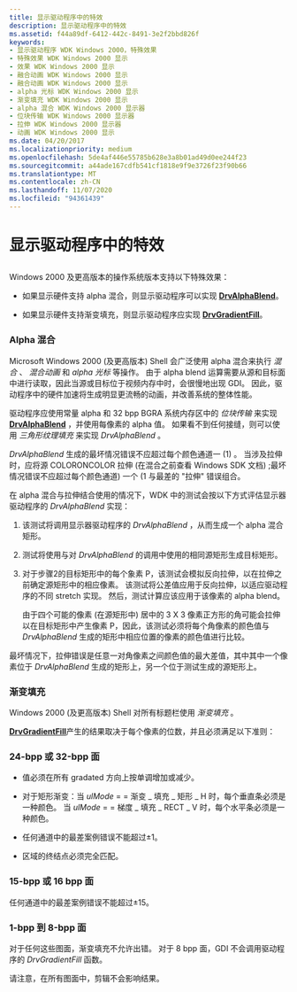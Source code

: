 ```yaml
---
title: 显示驱动程序中的特效
description: 显示驱动程序中的特效
ms.assetid: f44a89df-6412-442c-8491-3e2f2bbd826f
keywords:
- 显示驱动程序 WDK Windows 2000，特殊效果
- 特殊效果 WDK Windows 2000 显示
- 效果 WDK Windows 2000 显示
- 融合动画 WDK Windows 2000 显示
- 融合动画 WDK Windows 2000 显示
- alpha 光标 WDK Windows 2000 显示
- 渐变填充 WDK Windows 2000 显示
- alpha 混合 WDK Windows 2000 显示器
- 位块传输 WDK Windows 2000 显示器
- 拉伸 WDK Windows 2000 显示器
- 动画 WDK Windows 2000 显示
ms.date: 04/20/2017
ms.localizationpriority: medium
ms.openlocfilehash: 5de4af446e55785b628e3a8b01ad49d0ee244f23
ms.sourcegitcommit: a44ade167cdfb541cf1818e9f9e3726f23f90b66
ms.translationtype: MT
ms.contentlocale: zh-CN
ms.lasthandoff: 11/07/2020
ms.locfileid: "94361439"
---
```

# <a name="special-effects-in-display-drivers"></a>显示驱动程序中的特效


## <span id="ddk_special_effects_in_display_drivers_gg"></span><span id="DDK_SPECIAL_EFFECTS_IN_DISPLAY_DRIVERS_GG"></span>


Windows 2000 及更高版本的操作系统版本支持以下特殊效果：

-   如果显示硬件支持 alpha 混合，则显示驱动程序可以实现 [**DrvAlphaBlend**](/windows/win32/api/winddi/nf-winddi-drvalphablend)。

-   如果显示硬件支持渐变填充，则显示驱动程序应实现 [**DrvGradientFill**](/windows/win32/api/winddi/nf-winddi-drvgradientfill)。

### <a name="span-idalpha_blendingspanspan-idalpha_blendingspanspan-idalpha_blendingspanalpha-blending"></a><span id="Alpha_Blending"></span><span id="alpha_blending"></span><span id="ALPHA_BLENDING"></span>Alpha 混合

Microsoft Windows 2000 (及更高版本) Shell 会广泛使用 alpha 混合来执行 *混合* 、 *混合动画* 和 *alpha 光标* 等操作。 由于 alpha blend 运算需要从源和目标面中进行读取，因此当源或目标位于视频内存中时，会很慢地出现 GDI。 因此，驱动程序中的硬件加速将生成明显更流畅的动画，并改善系统的整体性能。

驱动程序应使用常量 alpha 和 32 bpp BGRA 系统内存区中的 *位块传输* 来实现 [**DrvAlphaBlend**](/windows/win32/api/winddi/nf-winddi-drvalphablend) ，并使用每像素的 alpha 值。 如果看不到任何接缝，则可以使用 *三角形纹理填充* 来实现 *DrvAlphaBlend* 。

*DrvAlphaBlend* 生成的最坏情况错误不应超过每个颜色通道一 (1) 。 当涉及拉伸时，应将源 COLORONCOLOR 拉伸 (在混合之前查看 Windows SDK 文档) ;最坏情况错误不应超过每个颜色通道) 一个 (1 与最差的 "拉伸" 错误组合。

在 alpha 混合与拉伸结合使用的情况下，WDK 中的测试会按以下方式评估显示器驱动程序的 *DrvAlphaBlend* 实现：

1.  该测试将调用显示器驱动程序的 *DrvAlphaBlend* ，从而生成一个 alpha 混合矩形。

2.  测试将使用与对 *DrvAlphaBlend* 的调用中使用的相同源矩形生成目标矩形。

3.  对于步骤2的目标矩形中的每个象素 P，该测试会模拟反向拉伸，以在拉伸之前确定源矩形中的相应像素。 该测试将公差值应用于反向拉伸，以适应驱动程序的不同 stretch 实现。 然后，测试计算应该应用于该像素的 alpha blend。

    由于四个可能的像素 (在源矩形中) 居中的 3 X 3 像素正方形的角可能会拉伸以在目标矩形中产生像素 P，因此，该测试必须将每个角像素的颜色值与 *DrvAlphaBlend* 生成的矩形中相应位置的像素的颜色值进行比较。

最坏情况下，拉伸错误是任意一对角像素之间颜色值的最大差值，其中其中一个像素位于 *DrvAlphaBlend* 生成的矩形上，另一个位于测试生成的源矩形上。

### <a name="span-idgradient_fillsspanspan-idgradient_fillsspanspan-idgradient_fillsspangradient-fills"></a><span id="Gradient_Fills"></span><span id="gradient_fills"></span><span id="GRADIENT_FILLS"></span>渐变填充

Windows 2000 (及更高版本) Shell 对所有标题栏使用 *渐变填充* 。

[**DrvGradientFill**](/windows/win32/api/winddi/nf-winddi-drvgradientfill)产生的结果取决于每个像素的位数，并且必须满足以下准则：

### <a name="span-id_24_bpp_or_32_bpp_surfacesspanspan-id_24_bpp_or_32_bpp_surfacesspan24-bpp-or-32-bpp-surfaces"></a><span id="_24_bpp_or_32_bpp_surfaces"></span><span id="_24_BPP_OR_32_BPP_SURFACES"></span>24-bpp 或 32-bpp 面

-   值必须在所有 gradated 方向上按单调增加或减少。

-   对于矩形渐变：当 *ulMode* = = 渐变 \_ 填充 \_ 矩形 \_ H 时，每个垂直条必须是一种颜色。
    当 *ulMode* = = 梯度 \_ 填充 \_ RECT \_ V 时，每个水平条必须是一种颜色。
-   任何通道中的最差案例错误不能超过±1。

-   区域的终结点必须完全匹配。

### <a name="span-id_15_bpp_or_16_bpp_surfacesspanspan-id_15_bpp_or_16_bpp_surfacesspan15-bpp-or-16-bpp-surfaces"></a><span id="_15_bpp_or_16_bpp_surfaces"></span><span id="_15_BPP_OR_16_BPP_SURFACES"></span>15-bpp 或 16 bpp 面

任何通道中的最差案例错误不能超过±15。

### <a name="span-id_1_bpp_to_8_bpp_surfacesspanspan-id_1_bpp_to_8_bpp_surfacesspan1-bpp-to-8-bpp-surfaces"></a><span id="_1_bpp_to_8_bpp_surfaces"></span><span id="_1_BPP_TO_8_BPP_SURFACES"></span>1-bpp 到 8-bpp 面

对于任何这些图面，渐变填充不允许出错。 对于 8 bpp 面，GDI 不会调用驱动程序的 *DrvGradientFill* 函数。

请注意，在所有图面中，剪辑不会影响结果。

